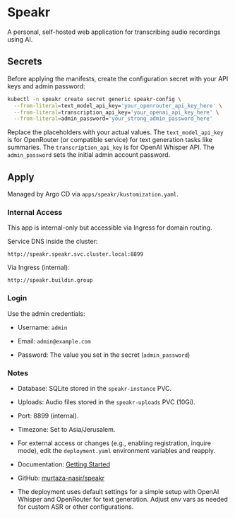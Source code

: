 # Speakr

A personal, self-hosted web application for transcribing audio recordings using AI.

## Secrets

Before applying the manifests, create the configuration secret with your API keys and admin password:

```bash
kubectl -n speakr create secret generic speakr-config \
  --from-literal=text_model_api_key='your_openrouter_api_key_here' \
  --from-literal=transcription_api_key='your_openai_api_key_here' \
  --from-literal=admin_password='your_strong_admin_password_here'
```

Replace the placeholders with your actual values. The `text_model_api_key` is for OpenRouter (or compatible service) for text generation tasks like summaries. The `transcription_api_key` is for OpenAI Whisper API. The `admin_password` sets the initial admin account password.

## Apply

Managed by Argo CD via `apps/speakr/kustomization.yaml`.

### Internal Access

This app is internal-only but accessible via Ingress for domain routing.

Service DNS inside the cluster:

```
http://speakr.speakr.svc.cluster.local:8899
```

Via Ingress (internal):

```
http://speakr.buildin.group
```

### Login

Use the admin credentials:

- Username: `admin`

- Email: `admin@example.com`

- Password: The value you set in the secret (`admin_password`)

### Notes

- Database: SQLite stored in the `speakr-instance` PVC.

- Uploads: Audio files stored in the `speakr-uploads` PVC (10Gi).

- Port: 8899 (internal).

- Timezone: Set to Asia/Jerusalem.

- For external access or changes (e.g., enabling registration, inquire mode), edit the `deployment.yaml` environment variables and reapply.

- Documentation: [Getting Started](https://murtaza-nasir.github.io/speakr/getting-started/)

- GitHub: [murtaza-nasir/speakr](https://github.com/murtaza-nasir/speakr)

- The deployment uses default settings for a simple setup with OpenAI Whisper and OpenRouter for text generation. Adjust env vars as needed for custom ASR or other configurations.
